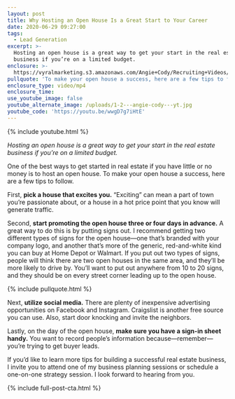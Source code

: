```yaml
---
layout: post
title: Why Hosting an Open House Is a Great Start to Your Career
date: 2020-06-29 09:27:00
tags:
  - Lead Generation
excerpt: >-
  Hosting an open house is a great way to get your start in the real estate
  business if you’re on a limited budget.
enclosure: >-
  https://vyralmarketing.s3.amazonaws.com/Angie+Cody/Recruiting+Videos/Why+Hosting+an+Open+House+is+a+Great+Start+to+Your+Career.mp4
pullquote: 'To make your open house a success, here are a few tips to follow.'
enclosure_type: video/mp4
enclosure_time:
use_youtube_image: false
youtube_alternate_image: /uploads/1-2---angie-cody---yt.jpg
youtube_code: 'https://youtu.be/wwgD7g7iHtE'
---
```


{% include youtube.html %}

*Hosting an open house is a great way to get your start in the real estate business if you’re on a limited budget.*

One of the best ways to get started in real estate if you have little or no money is to host an open house. To make your open house a success, here are a few tips to follow.&nbsp;

First, **pick a house that excites you.** “Exciting” can mean a part of town you’re passionate about, or a house in a hot price point that you know will generate traffic.&nbsp;

Second, **start promoting the open house three or four days in advance.** A great way to do this is by putting signs out. I recommend getting two different types of signs for the open house—one that’s branded with your company logo, and another that’s more of the generic, red-and-white kind you can buy at Home Depot or Walmart. If you put out two types of signs, people will think there are two open houses in the same area, and they’ll be more likely to drive by. You’ll want to put out anywhere from 10 to 20 signs, and they should be on every street corner leading up to the open house.&nbsp;

{% include pullquote.html %}

Next, **utilize social media.** There are plenty of inexpensive advertising opportunities on Facebook and Instagram. Craigslist is another free source you can use. Also, start door knocking and invite the neighbors.

Lastly, on the day of the open house, **make sure you have a sign-in sheet handy.** You want to record people’s information because—remember—you’re trying to get buyer leads.&nbsp;

If you’d like to learn more tips for building a successful real estate business, I invite you to attend one of my business planning sessions or schedule a one-on-one strategy session. I look forward to hearing from you.&nbsp;

{% include full-post-cta.html %}